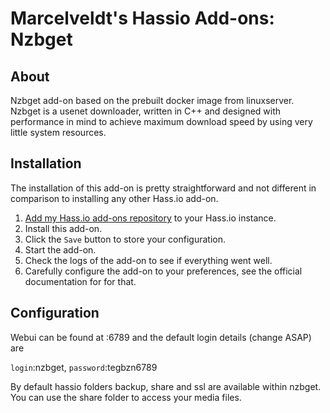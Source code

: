 # Marcelveldt's Hassio Add-ons: Nzbget

## About

Nzbget add-on based on the prebuilt docker image from linuxserver.
Nzbget is a usenet downloader, written in C++ and designed with performance in mind to achieve maximum download speed by using very little system resources.

## Installation

The installation of this add-on is pretty straightforward and not different in
comparison to installing any other Hass.io add-on.

1. [Add my Hass.io add-ons repository][repository] to your Hass.io instance.
1. Install this add-on.
1. Click the `Save` button to store your configuration.
1. Start the add-on.
1. Check the logs of the add-on to see if everything went well.
1. Carefully configure the add-on to your preferences, see the official documentation for for that.



## Configuration

Webui can be found at <your-ip>:6789 and the default login details (change ASAP) are

`login`:nzbget, `password`:tegbzn6789

By default hassio folders backup, share and ssl are available within nzbget.
You can use the share folder to access your media files.

[repository]: https://github.com/NilSkilz/Hassio-Addons
